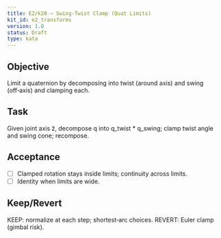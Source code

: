 ```yaml
---
title: E2/k20 — Swing‑Twist Clamp (Quat Limits)
kit_id: e2_transforms
version: 1.0
status: Draft
type: kata
---
```

## Objective
Limit a quaternion by decomposing into twist (around axis) and swing (off‑axis) and clamping each.
## Task
Given joint axis ẑ, decompose q into q_twist * q_swing; clamp twist angle and swing cone; recompose.
## Acceptance
- [ ] Clamped rotation stays inside limits; continuity across limits.
- [ ] Identity when limits are wide.
## Keep/Revert
KEEP: normalize at each step; shortest‑arc choices. REVERT: Euler clamp (gimbal risk).